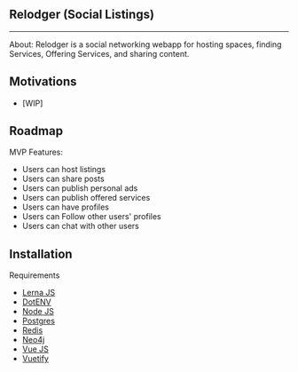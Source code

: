 ## Relodger (Social Listings)

-----------------------------------
About:
Relodger is a social networking webapp for hosting spaces, finding Services, Offering Services, and sharing content.

## Motivations

- [WIP]

## Roadmap

  MVP Features:

- Users can host listings
- Users can share posts
- Users can publish personal ads
- Users can publish offered services
- Users can have profiles
- Users can Follow other users' profiles
- Users can chat with other users

## Installation

Requirements

- [Lerna JS](https://lerna.org)
- [DotENV](https://lerna.org)
- [Node JS](https://nodejs.org)
- [Postgres]()
- [Redis]()
- [Neo4j]()
- [Vue JS]()
- [Vuetify]()

